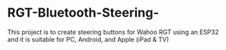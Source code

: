 # RGT-Bluetooth-Steering-
This project is to create steering buttons for Wahoo RGT using an ESP32 and it is suitable for PC, Android, and Apple (iPad &amp; TV)
